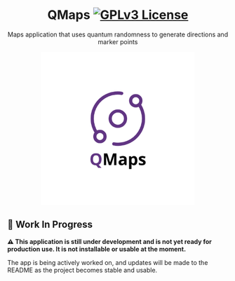 <div align="center">

# QMaps [![GPLv3 License](https://img.shields.io/badge/License-GPL%20v3-yellow.svg)](https://opensource.org/licenses/)

Maps application that uses quantum randomness to generate directions and marker points

<img src="readme-assets/qmaps.png" alt="Logo of Motion Event" width="350"/>

</div>

## 🚧 Work In Progress

**⚠️ This application is still under development and is not yet ready for production use. It is not installable or usable at the moment.**

The app is being actively worked on, and updates will be made to the README as the project becomes stable and usable.

